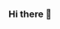 ### Hi there 👋

<!--
**CaioEstrella/CaioEstrella** is a ✨ _special_ ✨ repository because its `README.md` (this file) appears on your GitHub profile.

Here are some ideas to get you started:

- 🔭 I’m currently working on 
- 🌱 I’m currently learning Spark
- 👯 I’m looking to collaborate on 
- 🤔 I’m looking for help with ...
- 💬 Ask me about ...
- 📫 How to reach me: caio.estrella@gmail.com
- 😄 Pronouns: ...
- ⚡ Fun fact: ...
-->
